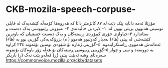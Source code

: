 # CKB-mozila-speech-corpuse-
مۆزێلا  ئەمە داتایە پێک دێت لە ٨٧ کاتژمێر داتا  کە هەروەها کۆمەڵە کێشەیەک لە فایلی نوسینی هەبوون  بریتی بوون لە: ١- لابردنی خاڵبەندی   ٢- نەبوونی ڕێنووسی یەک دەست و ستاندارد  ٣-جیاوازی جۆری کیبۆڕدی ڕستەکان و یەک دەست خستنیان کە  باوترین کێشەشی لە پیتی (هاء) بەدیار کەوتبوو هەموو  ( ە) بزرۆکەیەکی گۆریی بوو بە (هاء) ئەمانەش هەمووی  ڕاستکراینەوە.  ٤-گۆرینی ژمارە بۆ شێوەی نوسین بۆنمونە  ٢٣٤   کراوە بە دووسەد و سی و چوار   ٥-گۆڕینی ڕینوسی ڕستەکان بۆ هەڵە زۆر باوەکان بۆنمونە  سەرەتای وشە ئەبێت پیتی (ڕ) قەڵەو بێت نەک (ر) باریکز 
https://commonvoice.mozilla.org/ckb/datasets
